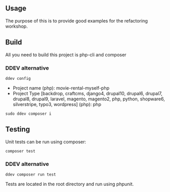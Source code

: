 ## Usage

The purpose of this is to provide good examples for the refactoring workshop.

## Build

All you need to build this project is php-cli and composer

### DDEV alternative

```shell
ddev config
```
* Project name (php): movie-rental-myself-php
* Project Type [backdrop, craftcms, django4, drupal10, drupal6, drupal7, drupal8, drupal9, laravel, magento, magento2, php, python, shopware6, silverstripe, typo3, wordpress] (php): php

```shell
sudo ddev composer i
```

## Testing

Unit tests can be run using composer:

```shell
composer test
```

### DDEV alternative

```shell
ddev composer run test
```

Tests are located in the root directory and run using phpunit.
